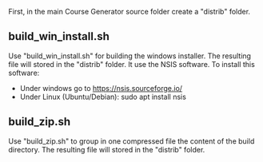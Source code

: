 First, in the main Course Generator source folder create a "distrib" folder.


build_win_install.sh
--------------------
Use "build_win_install.sh" for building the windows installer. The resulting file will stored in the "distrib" folder. 
It use the NSIS software. To install this software:
* Under windows go to https://nsis.sourceforge.io/
* Under Linux (Ubuntu/Debian): sudo apt install nsis 

build_zip.sh
------------
Use "build_zip.sh" to group in one compressed file the content of the build directory. The resulting file will stored in the "distrib" folder. 
